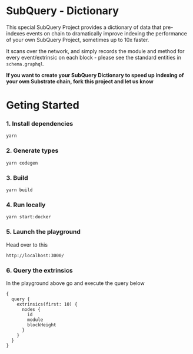 # SubQuery - Dictionary 

This special SubQuery Project provides a dictionary of data that pre-indexes events on chain to dramatically improve indexing the performance of your own SubQuery Project, sometimes up to 10x faster.

It scans over the network, and simply records the module and method for every event/extrinsic on each block - please see the standard entities in `schema.graphql`.

**If you want to create your SubQuery Dictionary to speed up indexing of your own Substrate chain, fork this project and let us know**

# Geting Started
### 1. Install dependencies
```shell
yarn
```

### 2. Generate types
```shell
yarn codegen
```

### 3. Build
```shell
yarn build
```

### 4. Run locally
```shell
yarn start:docker
```

### 5. Launch the playground  
Head over to this
```shell
http://localhost:3000/
```

### 6. Query the extrinsics
In the playground above go and execute the query below
```shell
{
  query {
    extrinsics(first: 10) {
      nodes {
        id
        module
        blockHeight
      }
    }
  }
}
```